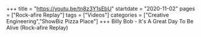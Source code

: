 +++
title = "https://youtu.be/tn8z3Y1sEbU"
startdate = "2020-11-02"
pages = ["Rock-afire Replay"]
tags = ["Videos"]
categories = ["Creative Engineering","ShowBiz Pizza Place"]
+++
Billy Bob - It's A Great Day To Be Alive (Rock-afire Replay)
